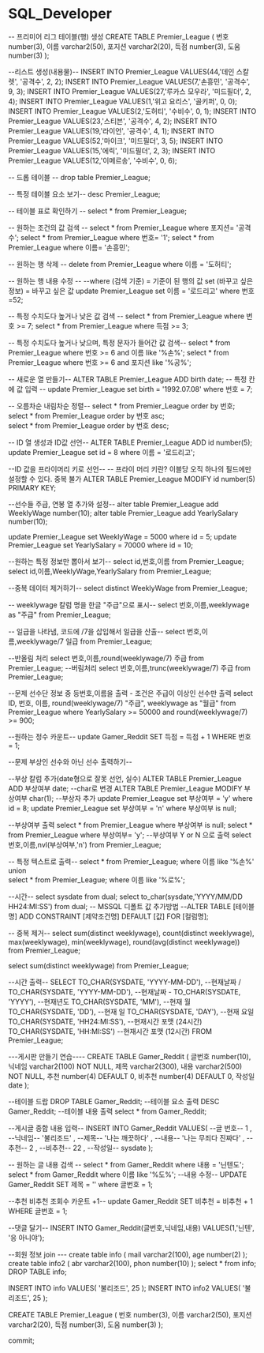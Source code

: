 # SQL_Developer

-- 프리미어 리그 테이블(행) 생성
CREATE TABLE Premier_League
(
번호                  number(3),
이름                  varchar2(50),
포지션                varchar2(20),
득점                  number(3),
도움                  number(3)
);

--리스트 생성(내용물)--
INSERT INTO Premier_League VALUES(44,'데인 스칼렛', '공격수', 2, 2);
INSERT INTO Premier_League VALUES(7,'손흥민', '공격수', 9, 3);
INSERT INTO Premier_League VALUES(27,'루카스 모우라', '미드필더', 2, 4);
INSERT INTO Premier_League VALUES(1,'위고 요리스', '골키퍼', 0, 0);
INSERT INTO Premier_League VALUES(2,'도허티', '수비수', 0, 1);
INSERT INTO Premier_League VALUES(23,'스티븐', '공격수', 4, 2);
INSERT INTO Premier_League VALUES(19,'라이언', '공격수', 4, 1);
INSERT INTO Premier_League VALUES(52,'마이크', '미드필더', 3, 5);
INSERT INTO Premier_League VALUES(15,'에릭', '미드필더', 2, 3);
INSERT INTO Premier_League VALUES(12,'이메르송', '수비수', 0, 6);

-- 드롭 테이블 --
drop table Premier_League;

-- 특정 테이블 요소 보기--
desc Premier_League;

-- 테이블 표로 확인하기 --
select * from Premier_League;

-- 원하는 조건의 값 검색 --
select * from Premier_League where 포지션= '공격수';
select * from Premier_League where 번호= '1';
select * from Premier_League where 이름= '손흥민';

-- 원하는 행 삭제 --
delete from Premier_League where 이름  = '도허티';

-- 원하는 행 내용 수정 -- 
--where (검색 기준) = 기준이 된 행의 값  set (바꾸고 싶은 정보) = 바꾸고 싶은 값 
update Premier_League set 이름 = '로드리고' where 번호=52;

-- 특정 수치도다 높거나 낮은 값 검색 --
select * from Premier_League where 번호 >= 7;
select * from Premier_League where 득점 >= 3;

-- 특정 수치도다 높거나 낮으며, 특정 문자가 들어간 값 검색--
select * from Premier_League where 번호 >= 6 and 이름 like '%손%';
select * from Premier_League where 번호 >= 6 and 포지션 like '%공%';

-- 새로운 열 만들기--
ALTER TABLE Premier_League ADD birth date;
-- 특정 칸에 값 입력 --
update Premier_League set birth = '1992.07.08' where 번호 = 7;

-- 오름차순 내림차순 정렬--
select * from Premier_League order by 번호;		
select * from Premier_League order by 번호 asc;		
select * from Premier_League order by 번호 desc;		

--  ID 열 생성과 ID값 선언--
ALTER TABLE Premier_League ADD id number(5);
update Premier_League set id = 8 where 이름 = '로드리고';

--ID 값을 프라이머리 키로 선언--
-- 프라이 머리 키란? 이블당 오직 하나의 필드에만 설정할 수 있다. 중복 불가
ALTER TABLE Premier_League MODIFY id number(5) PRIMARY KEY;

--선수들 주급, 연봉 열 추가와 설정--
alter table Premier_League add WeeklyWage number(10);
alter table Premier_League add YearlySalary number(10);

update Premier_League set WeeklyWage = 5000 where id = 5;
update Premier_League set YearlySalary = 70000 where id = 10;

--원하는 특정 정보만 뽑아서 보기--
select id,번호,이름 from Premier_League;
select id,이름,WeeklyWage,YearlySalary from Premier_League;

--중복 데이터 제거하기--
select distinct WeeklyWage from Premier_League;

-- weeklywage 칼럼 명을 한글 "주급"으로 표시--
select 번호,이름,weeklywage as "주급" from Premier_League;

-- 일급을 나타냄, 코드에 /7을 삽입해서 일급을 산출--
select 번호,이름,weeklywage/7 일급 from Premier_League;

--반올림 처리
select 번호,이름,round(weeklywage/7) 주급 from Premier_League;
--버림처리
select 번호,이름,trunc(weeklywage/7) 주급 from Premier_League;

--문제 선수단 정보 중 등번호,이름을 출력 - 조건은 주급이  이상인 선수만 출력
select  ID, 번호, 이름, round(weeklywage/7) "주급", weeklywage as "월급"
from Premier_League where YearlySalary >= 50000 and round(weeklywage/7) >= 900;


--원하는 정수 카운트--
update Gamer_Reddit 
SET 득점 = 득점 + 1
WHERE 번호 = 1;


--문제 부상인 선수와 아닌 선수 출력하기--

--부상 칼럼 추가(date형으로 잘못 선언, 실수)
ALTER TABLE Premier_League ADD 부상여부 date;
--char로 변경
ALTER TABLE Premier_League MODIFY 부상여부 char(1);
--부상자 추가
update Premier_League set 부상여부 = 'y' where id = 8;
update Premier_League set 부상여부 = 'n' where 부상여부 is null;

--부상여부 출력
select * from Premier_League where 부상여부 is null;
select * from Premier_League where 부상여부= 'y';
--부상여부  Y or N 으로 출력
select 번호,이름,nvl(부상여부,'n') from Premier_League;

-- 특정 텍스트로 출력--
select * from Premier_League; where 이름 like '%손%'		
union		
select * from Premier_League; where 이름 like '%로%';	


--시간--
select sysdate from dual;
select to_char(sysdate,'YYYY/MM/DD HH24:MI:SS') from dual;
-- MSSQL 디폴트 값 추가방법
--ALTER TABLE [테이블명] ADD CONSTRAINT [제약조건명] DEFAULT [값] FOR [컬럼명];



-- 중복 제거--
select 
sum(distinct weeklywage), 
count(distinct weeklywage), 
max(weeklywage), 
min(weeklywage), 
round(avg(distinct weeklywage))
from Premier_League;

select sum(distinct weeklywage) from Premier_League;

--시간 출력--
SELECT 
TO_CHAR(SYSDATE, 'YYYY-MM-DD'), --현재날짜 /
TO_CHAR(SYSDATE, 'YYYY-MM-DD'), --현재날짜 -
TO_CHAR(SYSDATE, 'YYYY'), --현재년도
TO_CHAR(SYSDATE, 'MM'), --현재 월
TO_CHAR(SYSDATE, 'DD'), --현재 일
TO_CHAR(SYSDATE, 'DAY'), --현재 요일
TO_CHAR(SYSDATE, 'HH24:MI:SS'), --현재시간 포맷 (24시간)
TO_CHAR(SYSDATE, 'HH:MI:SS') --현재시간 포맷 (12시간)
FROM
Premier_League;



---게시판 만들기 연습----
CREATE TABLE Gamer_Reddit
(
글번호                number(10),
닉네임                varchar2(100) NOT NULL, 
제목                  varchar2(300),
내용                  varchar2(500) NOT NULL,
추천                  number(4) DEFAULT 0,
비추천                number(4) DEFAULT 0,
작성일                date
);


--테이블 드랍
DROP TABLE Gamer_Reddit;
--테이블 요소 출력
DESC Gamer_Reddit;
--테이블 내용 출력
select * from Gamer_Reddit;


--게시글 종합 내용 입력--
INSERT INTO Gamer_Reddit VALUES(
--글 번호--
1                       ,
--닉네임--
'불리조드'               ,
--제목--
'나는 깨끗하다'          ,
--내용--
'나는 무죄다 진짜다'      ,
--추천--
2                       ,
--비추천--
22                      ,
--작성일--
sysdate
);

-- 원하는 글 내용 검색 --
select * from Gamer_Reddit where 내용 = '닌텐도';
select * from Gamer_Reddit where 이름 like '%도%';
--내용 수정--
UPDATE Gamer_Reddit SET 제목 = '' where 글번호 = 1; 

--추천 비추천 조회수 카운트 +1--
update Gamer_Reddit 
SET 비추천 = 비추천 + 1
WHERE 글번호 = 1;

--댓글 달기--
INSERT INTO Gamer_Reddit(글번호,닉네임,내용)
VALUES(1,'닌텐', '응 아니야');

--회원 정보 join ---
create table info
(
mail    varchar2(100),
age     number(2)
);
create table info2
(
abr    varchar2(100),
phon     number(10)
);
select * from info;   
DROP TABLE info;

INSERT INTO info VALUES(
'불리조드',
25
);
INSERT INTO info2 VALUES(
'불리조드',
25
);

CREATE TABLE Premier_League
(
번호                  number(3),
이름                  varchar2(50),
포지션                varchar2(20),
득점                  number(3),
도움                  number(3)
);



commit;
